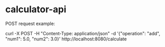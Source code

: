 # calculator-api

POST request example:

curl -X POST -H "Content-Type: application/json" -d '{"operation": "add", "num1": 5.0, "num2": 3.0}' http://localhost:8080/calculate
